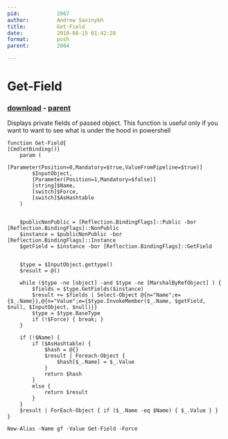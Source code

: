 ```yaml
---
pid:            2067
author:         Andrew Savinykh
title:          Get-Field
date:           2010-08-15 01:42:28
format:         posh
parent:         2064

---
```


# Get-Field

### [download](Scripts\2067.ps1) - [parent](Scripts\2064.md)

Displays private fields of passed object. This function is useful only if you want to want to see what is under the hood in powershell

```posh
function Get-Field{
[CmdletBinding()]
	param ( 
		[Parameter(Position=0,Mandatory=$true,ValueFromPipeline=$true)]
		$InputObject,
		[Parameter(Position=1,Mandatory=$false)]
		[string]$Name,
		[switch]$Force,
		[switch]$AsHashtable
	)
	
	
	$publicNonPublic = [Reflection.BindingFlags]::Public -bor [Reflection.BindingFlags]::NonPublic
	$instance = $publicNonPublic -bor [Reflection.BindingFlags]::Instance
	$getField = $instance -bor [Reflection.BindingFlags]::GetField
	
	
	$type = $InputObject.gettype()
	$result = @()
	
	while ($type -ne [object] -and $type -ne [MarshalByRefObject] ) {
		$fields = $type.GetFields($instance)
		$result += $fields | Select-Object @{n="Name";e={$_.Name}},@{n="Value";e={$type.InvokeMember($_.Name, $getField, $null, $InputObject, $null)}}
		$type = $type.BaseType
		if (!$Force) { break; }
	}
	
	if (!$Name) { 
		if ($AsHashtable) {
			$hash = @{}
			$result | Foreach-Object {
				$hash[$_.Name] = $_.Value
			}
			return $hash
		}
		else {
			return $result
		}
	}
	$result | ForEach-Object { if ($_.Name -eq $Name) { $_.Value } }
}

New-Alias -Name gf -Value Get-Field -Force

```
